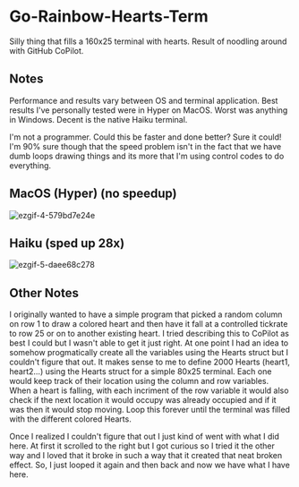 # Go-Rainbow-Hearts-Term
Silly thing that fills a 160x25 terminal with hearts. Result of noodling around with GitHub CoPilot.

## Notes
Performance and results vary between OS and terminal application. Best results I've personally tested were in Hyper on MacOS. Worst was anything in Windows. Decent is the native Haiku terminal.

I'm not a programmer. Could this be faster and done better? Sure it could! I'm 90% sure though that the speed problem isn't in the fact that we have dumb loops drawing things and its more that I'm using control codes to do everything.

## MacOS (Hyper) (no speedup)
![ezgif-4-579bd7e24e](https://user-images.githubusercontent.com/7362750/178163569-93490c52-62ca-42d8-bf14-3c6eb8841e02.gif)

## Haiku (sped up 28x)
![ezgif-5-daee68c278](https://user-images.githubusercontent.com/7362750/178165646-1292f19b-4128-4185-ab82-ca7d62045e72.gif)

## Other Notes
I originally wanted to have a simple program that picked a random column on row 1 to draw a colored heart and then have it fall at a controlled tickrate to row 25 or on to another existing heart. I tried describing this to CoPilot as best I could but I wasn't able to get it just right. At one point I had an idea to somehow progmatically create all the variables using the Hearts struct but I couldn't figure that out. It makes sense to me to define 2000 Hearts (heart1, heart2...) using the Hearts struct for a simple 80x25 terminal. Each one would keep track of their location using the column and row variables. When a heart is falling, with each incriment of the row variable it would also check if the next location it would occupy was already occupied and if it was then it would stop moving. Loop this forever until the terminal was filled with the different colored Hearts.

Once I realized I couldn't figure that out I just kind of went with what I did here. At first it scrolled to the right but I got curious so I tried it the other way and I loved that it broke in such a way that it created that neat broken effect. So, I just looped it again and then back and now we have what I have here.
